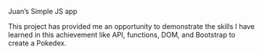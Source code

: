 Juan’s Simple JS app

This project has provided me an opportunity to demonstrate the skills I have learned in this achievement like API, functions, DOM, and Bootstrap to create a Pokedex.

